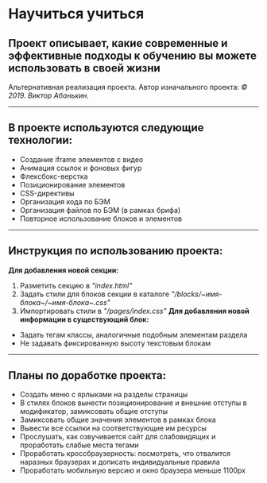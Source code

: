 # Научиться учиться

## Проект описывает, какие современные и эффективные подходы к обучению вы можете использовать в своей жизни
Альтернативная реализация проекта.  Автор изначального проекта: *© 2019. Виктор Абанькин.*

-------------------
## В проекте используются следующие технологии:
* Создание iframe элементов с видео
* Анимация ссылок и фоновых фигур
* Флексбокс-верстка
* Позиционирование элементов
* CSS-директивы
* Организация кода по БЭМ
* Организация файлов по БЭМ (в рамках брифа)
* Повторное использование блоков и элементов

-------------------
## Инструкция по использованию проекта:
**Для добавления новой секции:**
1. Разметить секцию в *"index.html"*
2. Задать стили для блоков секции в каталоге *"/blocks/~имя-блока~/~имя-блока~.css"*
3. Импортировать стили в *"/pages/index.css"*
**Для добавления новой информации в существующий блок:**
* Задать тегам классы, аналогичные подобным элементам раздела
* Не задавать фиксированную высоту текстовым блокам

-------------------
## Планы по доработке проекта:
 * Создать меню с ярлыками на разделы страницы
 * В стилях блоков вынести позиционирование и внешние отступы в модификатор, замиксовать общие отступы
 * Замиксовать общие значения элементов в рамках блока
 * Вывести все ссылки на соответствующие им ресурсы
 * Прослушать, как озвучивается сайт для слабовидящих и проработать слабые места тегами
 * Проработать кроссбраузерность: посмотреть, что отвалится наразных браузерах и дописать индивидуальные правила
 * Проработать мобильную версию и окно браузера меньше 1100px

